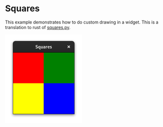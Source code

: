 # Squares

This example demonstrates how to do custom drawing in a widget. This is a
translation to rust of [squares.py](https://gitlab.gnome.org/GNOME/gtk/-/blob/e1606ce8eb190fd9e71b9ff517339eb3de1c9209/examples/squares.py).

![Screenshot](screenshot.png)
